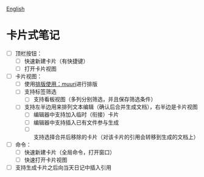 [English](./README.md)

# 卡片式笔记

* [ ] 顶栏按钮：
  * [ ] 快速新建卡片（有快捷键）
  * [ ] 打开卡片视图
* [ ] 卡片视图：
  * [ ] 使用[排版使用：muuri](https://github.com/haltu/muuri)进行排版
  * [ ] 支持标签筛选
    * [ ] 支持看板视图（多列分别筛选，并且保存筛选条件）
  * [ ] 支持左半边用来排列文本编辑（确认后合并生成文档），右半边是卡片视图
    * [ ] 编辑器中支持加入临时（衔接）卡片
    * [ ] 编辑器中支持插入已有文件参与生成
    * [ ] 支持选择合并后移除的卡片（对该卡片的引用会转移到生成的文档上）
* [ ] 命令：
  * [ ] 快速新建卡片（全局命令，打开窗口）
  * [ ] 快速打开卡片视图
* [ ] 支持生成卡片之后向当天日记中插入引用
